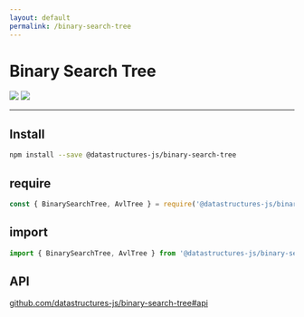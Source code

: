 ```yaml
---
layout: default
permalink: /binary-search-tree
---
```


# Binary Search Tree

<div class="ds-badges">
  <img src="https://img.shields.io/npm/v/@datastructures-js/binary-search-tree.svg"/>
  <img src="https://img.shields.io/npm/dm/@datastructures-js/binary-search-tree.svg"/>
</div>
<hr />

## Install
```sh
npm install --save @datastructures-js/binary-search-tree
```

## require
```js
const { BinarySearchTree, AvlTree } = require('@datastructures-js/binary-search-tree');
```

## import
```js
import { BinarySearchTree, AvlTree } from '@datastructures-js/binary-search-tree';
```

## API
<a href="https://github.com/datastructures-js/binary-search-tree#api">github.com/datastructures-js/binary-search-tree#api</a>
<br /><br />

